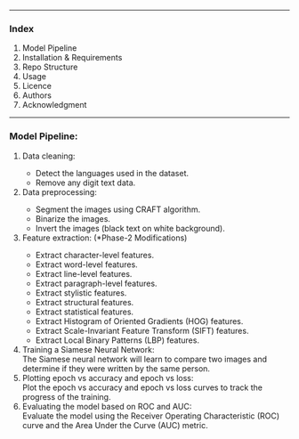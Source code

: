 
<hr>
<h3>Index</h3>
<ol>
  <li>Model Pipeline</li>
  <li>Installation & Requirements</li>
  <li>Repo Structure</li>
  <li>Usage</li>
  <li>Licence</li>
  <li>Authors</li>
  <li>Acknowledgment</li>     
</ol>
<hr>
<h3>Model Pipeline:</h3>
<ol>
  <li>Data cleaning:</li>
    <ul>
      <li>Detect the languages used in the dataset.</li>
      <li>Remove any digit text data.</li>
    </ul>
  <li>Data preprocessing:</li>
    <ul>
      <li>Segment the images using CRAFT algorithm.</li>
      <li>Binarize the images.</li>
      <li>Invert the images (black text on white background).</li>
    </ul>
  <li>Feature extraction: (*Phase-2 Modifications)</li>
    <ul>
      <li>Extract character-level features.</li>
      <li>Extract word-level features.</li>
      <li>Extract line-level features.</li>
      <li>Extract paragraph-level features.</li>
      <li>Extract stylistic features.</li>
      <li>Extract structural features.</li>
      <li>Extract statistical features.</li>
      <li>Extract Histogram of Oriented Gradients (HOG) features.</li>
      <li>Extract Scale-Invariant Feature Transform (SIFT) features.</li>
      <li>Extract Local Binary Patterns (LBP) features.</li>
    </ul>
  <li>Training a Siamese Neural Network:</li>
    The Siamese neural network will learn to compare two images and determine if they were written by the same person.
  <li>Plotting epoch vs accuracy and epoch vs loss:</li>
    Plot the epoch vs accuracy and epoch vs loss curves to track the progress of the training.
  <li>Evaluating the model based on ROC and AUC:</li>
    Evaluate the model using the Receiver Operating Characteristic (ROC) curve and the Area Under the Curve (AUC) metric.
</ol>
